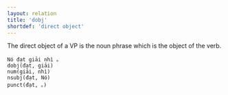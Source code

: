 ```yaml
---
layout: relation
title: 'dobj'
shortdef: 'direct object'
---
```


The direct object of a VP is the noun phrase which is the object of the verb.

<pre><code class="language-sdparse">Nó đạt giải nhì 。
dobj(đạt, giải)
num(giải, nhì)
nsubj(đạt, Nó)
punct(đạt, 。)
</code></pre>

<!-- Interlanguage links updated Čt lis 12 09:43:35 CET 2020 -->
